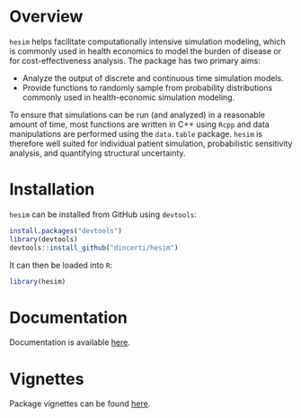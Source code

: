 # Overview

`hesim` helps facilitate computationally intensive simulation modeling, which is commonly used in health economics to model the burden of disease or for cost-effectiveness analysis. The package has two primary aims: 

* Analyze the output of discrete and continuous time simulation models.
* Provide functions to randomly sample from probability distributions commonly used in health-economic simulation modeling.

To ensure that simulations can be run (and analyzed) in a reasonable amount of time, most functions are written in C++ using `Rcpp` and data manipulations are performed using the `data.table` package. `hesim` is therefore well suited for individual patient simulation, probabilistic sensitivity analysis, and quantifying structural uncertainty.

# Installation
`hesim` can be installed from GitHub using `devtools`:

```r
install.packages("devtools")
library(devtools)
devtools::install_github("dincerti/hesim")
```

It can then be loaded into `R`:

```r
library(hesim)
```

# Documentation
Documentation is available [here](reference/index.html).

# Vignettes
Package vignettes can be found [here](articles/index.html).
